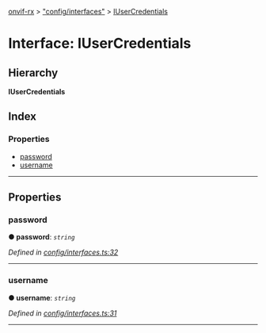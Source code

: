 [onvif-rx](../README.md) > ["config/interfaces"](../modules/_config_interfaces_.md) > [IUserCredentials](../interfaces/_config_interfaces_.iusercredentials.md)

# Interface: IUserCredentials

## Hierarchy

**IUserCredentials**

## Index

### Properties

* [password](_config_interfaces_.iusercredentials.md#password)
* [username](_config_interfaces_.iusercredentials.md#username)

---

## Properties

<a id="password"></a>

###  password

**● password**: *`string`*

*Defined in [config/interfaces.ts:32](https://github.com/patrickmichalina/onvif-rx/blob/f117e44/src/config/interfaces.ts#L32)*

___
<a id="username"></a>

###  username

**● username**: *`string`*

*Defined in [config/interfaces.ts:31](https://github.com/patrickmichalina/onvif-rx/blob/f117e44/src/config/interfaces.ts#L31)*

___


